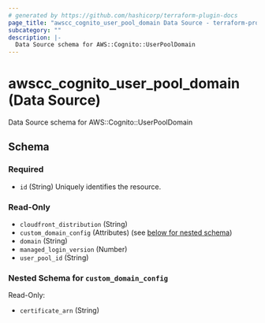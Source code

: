 ```yaml
---
# generated by https://github.com/hashicorp/terraform-plugin-docs
page_title: "awscc_cognito_user_pool_domain Data Source - terraform-provider-awscc"
subcategory: ""
description: |-
  Data Source schema for AWS::Cognito::UserPoolDomain
---
```


# awscc_cognito_user_pool_domain (Data Source)

Data Source schema for AWS::Cognito::UserPoolDomain



<!-- schema generated by tfplugindocs -->
## Schema

### Required

- `id` (String) Uniquely identifies the resource.

### Read-Only

- `cloudfront_distribution` (String)
- `custom_domain_config` (Attributes) (see [below for nested schema](#nestedatt--custom_domain_config))
- `domain` (String)
- `managed_login_version` (Number)
- `user_pool_id` (String)

<a id="nestedatt--custom_domain_config"></a>
### Nested Schema for `custom_domain_config`

Read-Only:

- `certificate_arn` (String)
